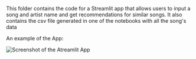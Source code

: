 This folder contains the code for a Streamlit app that allows users to input a song and artist name and get recommendations for similar songs. It also contains the csv file generated in one of the notebooks with all the song's data

An example of the App: 

![Screenshot of the Atreamlit App ](https://imgur.com/a/Ksli9It)



